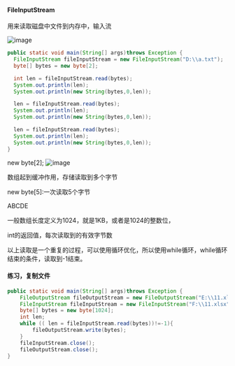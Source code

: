 #### FileInputStream
用来读取磁盘中文件到内存中，输入流

![image](https://user-images.githubusercontent.com/97614802/186651764-14337db9-6463-4d2c-846d-55fae6c9924e.png)

```java
public static void main(String[] args)throws Exception {
  FileInputStream fileInputStream = new FileInputStream("D:\\a.txt");
  byte[] bytes = new byte[2];

  int len = fileInputStream.read(bytes);
  System.out.println(len);
  System.out.println(new String(bytes,0,len));

  len = fileInputStream.read(bytes);
  System.out.println(len);
  System.out.println(new String(bytes,0,len));

  len = fileInputStream.read(bytes);
  System.out.println(len);
  System.out.println(new String(bytes,0,len));
}
```

new byte[2];
![image](https://user-images.githubusercontent.com/97614802/186653232-9964b41e-fa9e-4132-8c20-84c3f9b66a22.png)

数组起到缓冲作用，存储读取到多个字节

new byte[5]:一次读取5个字节

ABCDE

一般数组长度定义为1024，就是1KB，或者是1024的整数位，

int的返回值，每次读取到的有效字节数

以上读取是一个重复的过程，可以使用循环优化，所以使用while循环，while循环结束的条件，读取到-1结束。

#### 练习，复制文件
```java
public static void main(String[] args)throws Exception {
    FileOutputStream fileOutputStream = new FileOutputStream("E:\\11.xlsx");
    FileInputStream fileInputStream = new FileInputStream("F:\\11.xlsx");
    byte[] bytes = new byte[1024];
    int len;
    while (( len = fileInputStream.read(bytes))!=-1){
        fileOutputStream.write(bytes);
    }
    fileInputStream.close();
    fileOutputStream.close();
}
```

